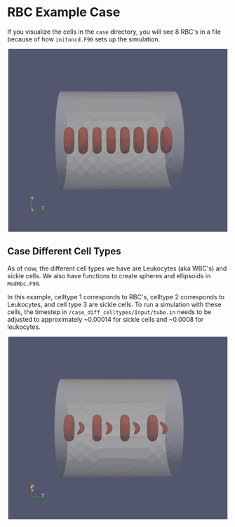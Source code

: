 # RBC Example Case

If you visualize the cells in the `case` directory, you will see 8 RBC's in a file because of how `initoncd.F90` sets up the simulation.

<p align="center">
  <img src="../install/images/8cells.png" alt="cell train" width="500"/>
</p>

## Case Different Cell Types
As of now, the different cell types we have are Leukocytes (aka WBC's) and sickle cells. We also have functions to create spheres and ellipsoids in `ModRbc.F90`.

In this example, celltype 1 corresponds to RBC's, celltype 2 corresponds to Leukocytes, and cell type 3 are sickle cells. To run a simulation with these cells, the timestep in `/case_diff_celltypes/Input/tube.in` needs to be adjusted to approximately ~0.00014 for sickle cells and ~0.0008 for leukocytes.

<p align="center">
  <img src="../install/images/sicklecells.png" alt="sickle cell train" width="500"/>
</p>
